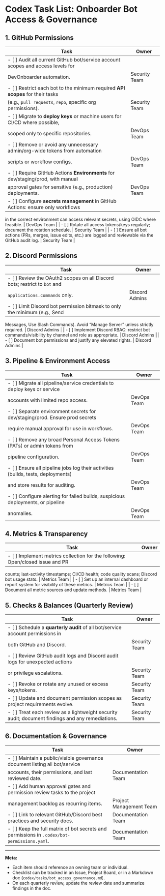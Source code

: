 # Codex Task List: Onboarder Bot Access & Governance

## 1. GitHub Permissions

| Task | Owner |
| ---- | ----- |
| - [ ] Audit all current GitHub bot/service account scopes and access levels for
  DevOnboarder automation. | Security Team |
| - [ ] Restrict each bot to the minimum required **API scopes** for their tasks
  (e.g., `pull_requests`, `repo`, specific org permissions). | Security Team |
| - [ ] Migrate to **deploy keys** or machine users for CI/CD where possible,
  scoped only to specific repositories. | DevOps Team |
| - [ ] Remove or avoid any unnecessary admin/org-wide tokens from automation
  scripts or workflow configs. | DevOps Team |
| - [ ] Require GitHub Actions **Environments** for dev/staging/prod, with manual
  approval gates for sensitive (e.g., production) deployments. | DevOps Team |
| - [ ] Configure **secrets management** in GitHub Actions: ensure only workflows
  in the correct environment can access relevant secrets, using OIDC where
  feasible. | DevOps Team |
| - [ ] Rotate all access tokens/keys regularly; document the rotation schedule. | Security Team |
| - [ ] Ensure all bot actions (PRs, merges, issue edits, etc.) are logged and
  reviewable via the GitHub audit log. | Security Team |

## 2. Discord Permissions

| Task | Owner |
| ---- | ----- |
| - [ ] Review the OAuth2 scopes on all Discord bots; restrict to `bot` and
  `applications.commands` only. | Discord Admins |
| - [ ] Limit Discord bot permission bitmask to only the minimum (e.g., Send
  Messages, Use Slash Commands). Avoid “Manage Server” unless strictly required.
  | Discord Admins |
| - [ ] Implement Discord RBAC: restrict bot commands/visibility by channel and
  role as appropriate. | Discord Admins |
| - [ ] Document bot permissions and justify any elevated rights. | Discord Admins |

## 3. Pipeline & Environment Access

| Task | Owner |
| ---- | ----- |
| - [ ] Migrate all pipeline/service credentials to deploy keys or service
  accounts with limited repo access. | DevOps Team |
| - [ ] Separate environment secrets for dev/staging/prod. Ensure prod secrets
  require manual approval for use in workflows. | DevOps Team |
| - [ ] Remove any broad Personal Access Tokens (PATs) or admin tokens from
  pipeline configuration. | DevOps Team |
| - [ ] Ensure all pipeline jobs log their activities (builds, tests, deployments)
  and store results for auditing. | DevOps Team |
| - [ ] Configure alerting for failed builds, suspicious deployments, or pipeline
  anomalies. | DevOps Team |

## 4. Metrics & Transparency

| Task | Owner |
| ---- | ----- |
| - [ ] Implement metrics collection for the following: Open/closed issue and PR
  counts; last-activity timestamps; CI/CD health; code quality scans; Discord bot
  usage stats. | Metrics Team |
| - [ ] Set up an internal dashboard or report system for visibility of these metrics. | Metrics Team |
| - [ ] Document all metric sources and update methods. | Metrics Team |

## 5. Checks & Balances (Quarterly Review)

| Task | Owner |
| ---- | ----- |
| - [ ] Schedule a **quarterly audit** of all bot/service account permissions in
  both GitHub and Discord. | Security Team |
| - [ ] Review GitHub audit logs and Discord audit logs for unexpected actions
  or privilege escalations. | Security Team |
| - [ ] Revoke or rotate any unused or excess keys/tokens. | Security Team |
| - [ ] Update and document permission scopes as project requirements evolve. | Security Team |
| - [ ] Treat each review as a lightweight security audit; document findings and any remediations. | Security Team |

## 6. Documentation & Governance

| Task | Owner |
| ---- | ----- |
| - [ ] Maintain a public/visible governance document listing all bot/service
  accounts, their permissions, and last reviewed date. | Documentation Team |
| - [ ] Add human approval gates and permission review tasks to the project
  management backlog as recurring items. | Project Management Team |
| - [ ] Link to relevant GitHub/Discord best practices and security docs. | Documentation Team |
| - [ ] Keep the full matrix of bot secrets and permissions in `.codex/bot-permissions.yaml`. | Documentation Team |

---

**Meta:**

- Each item should reference an owning team or individual.
- Checklist can be tracked in an Issue, Project Board, or in a Markdown doc (`codex/tasks/bot_access_governance.md`).
- On each quarterly review, update the review date and summarize findings in the doc.
